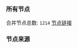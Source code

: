 ### 所有节点
合并节点总数: `1214`
[节点链接](https://raw.githubusercontent.com/rzhy1/11/master/sub/sub_merge_base64.txt)

### 节点来源
